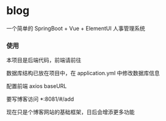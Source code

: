 # blog   

一个简单的 SpringBoot + Vue + ElementUI 人事管理系统

### 使用

本项目是后端代码，前端请前往

数据库结构已放在项目中，在 application.yml 中修改数据库信息

配置前端 axios baseURL

要写博客访问 *:8081/#/add

现在只是个博客网站的基础框架，日后会增添更多功能
